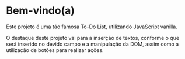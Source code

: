 # Bem-vindo(a)

Este projeto é uma tão famosa To-Do List, utilizando JavaScript vanilla.

O destaque deste projeto vai para a inserção de textos, conforme o que será inserido no devido campo e a manipulação da DOM, assim como a utilização de botões para realizar ações.
